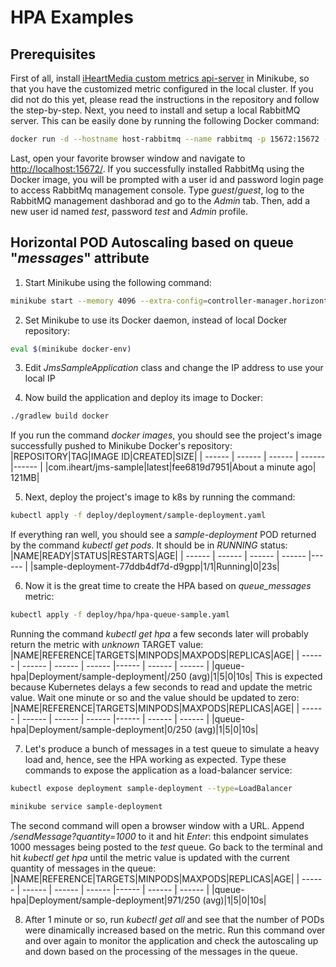 # HPA Examples
## Prerequisites
First of all, install [iHeartMedia custom metrics api-server](https://github.com/ihm-software/ihm-metrics-api-server) in Minikube, so that you have the customized metric configured in the local cluster. If you did not do this yet, please read the instructions in the repository and follow the step-by-step.
Next, you need to install and setup a local RabbitMQ server. This can be easily done by running the following Docker command:
```sh
docker run -d --hostname host-rabbitmq --name rabbitmq -p 15672:15672 -p 5672:5672 rabbitmq:3-management
```
Last, open your favorite browser window and navigate to [http://localhost:15672/](http://localhost:15672/). If you successfully installed RabbitMq using the Docker image, you will be prompted with a user id and password login page to access RabbitMq management console. Type *guest*/*guest*, log to the RabbitMQ management dashborad and go to the *Admin* tab. Then, add a new user id named *test*, password *test* and *Admin* profile.

## Horizontal POD Autoscaling based on queue "*messages*" attribute
1. Start Minikube using the following command:
```sh
minikube start --memory 4096 --extra-config=controller-manager.horizontal-pod-autoscaler-upscale-delay=10s  --extra-config=controller-manager.horizontal-pod-autoscaler-downscale-delay=10s --extra-config=controller-manager.horizontal-pod-autoscaler-sync-period=10s
```

2. Set Minikube to use its Docker daemon, instead of local Docker repository:
```sh
eval $(minikube docker-env)
```

3. Edit *JmsSampleApplication* class and change the IP address to use your local IP

4. Now build the application and deploy its image to Docker:
```sh
./gradlew build docker
```
If you run the command *docker images*, you should see the project's image successfully pushed to Minikube Docker's repository:
|REPOSITORY|TAG|IMAGE ID|CREATED|SIZE|
| ------ | ------ | ------ | ------ |------ |
|com.iheart/jms-sample|latest|fee6819d7951|About a minute ago|   121MB|

5. Next, deploy the project's image to k8s by running the command:
```sh
kubectl apply -f deploy/deployment/sample-deployment.yaml
```
If everything ran well, you should see a *sample-deployment* POD returned by the command *kubectl get pods*. It should be in *RUNNING* status:
|NAME|READY|STATUS|RESTARTS|AGE|
| ------ | ------ | ------ | ------ |------ |
|sample-deployment-77ddb4df7d-d9gpp|1/1|Running|0|23s|

6. Now it is the great time to create the HPA based on *queue_messages* metric:
```sh
kubectl apply -f deploy/hpa/hpa-queue-sample.yaml
```
Running the command *kubectl get hpa* a few seconds later will probably return the metric with *unknown* TARGET value:
|NAME|REFERENCE|TARGETS|MINPODS|MAXPODS|REPLICAS|AGE|
| ------ | ------ | ------ | ------ |------ | ------ | ------ |
|queue-hpa|Deployment/sample-deployment|<unknown>/250 (avg)|1|5|0|10s|
This is expected because Kubernetes delays a few seconds to read and update the metric value. Wait one minute or so and the value should be updated to zero:
|NAME|REFERENCE|TARGETS|MINPODS|MAXPODS|REPLICAS|AGE|
| ------ | ------ | ------ | ------ |------ | ------ | ------ |
|queue-hpa|Deployment/sample-deployment|0/250 (avg)|1|5|0|10s|

7. Let's produce a bunch of messages in a test queue to simulate a heavy load and, hence, see the HPA working as expected. Type these commands to expose the application as a load-balancer service:
```sh
kubectl expose deployment sample-deployment --type=LoadBalancer

minikube service sample-deployment
```
The second command will open a browser window with a URL. Append */sendMessage?quantity=1000* to it and hit *Enter*: this endpoint simulates 1000 messages being posted to the *test* queue.
Go back to the terminal and hit *kubectl get hpa* until the metric value is updated with the current quantity of messages in the queue:
|NAME|REFERENCE|TARGETS|MINPODS|MAXPODS|REPLICAS|AGE|
| ------ | ------ | ------ | ------ |------ | ------ | ------ |
|queue-hpa|Deployment/sample-deployment|971/250 (avg)|1|5|0|10s|

8. After 1 minute or so, run *kubectl get all* and see that the number of PODs were dinamically increased based on the metric. Run this command over and over again to monitor the application and check the autoscaling up and down based on the processing of the messages in the queue.
